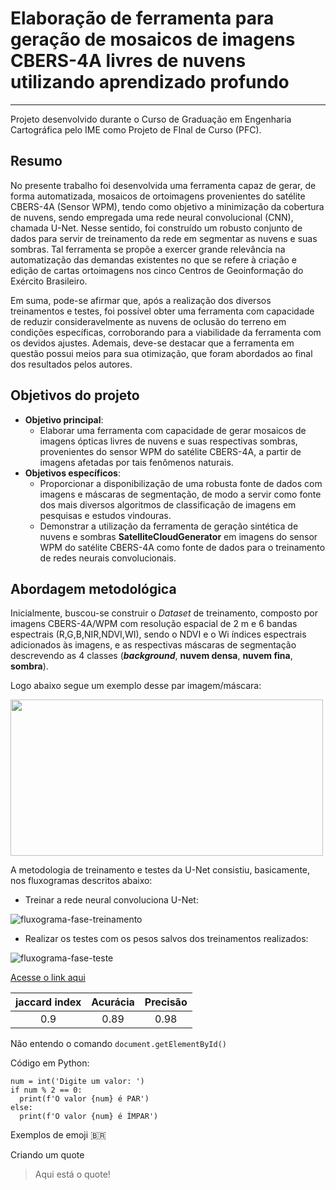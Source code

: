 # Elaboração de ferramenta para geração de mosaicos de imagens CBERS-4A livres de nuvens utilizando aprendizado profundo
***
Projeto desenvolvido durante o Curso de Graduação em Engenharia Cartográfica pelo IME como Projeto de FInal de Curso (PFC).

## Resumo
No presente trabalho foi desenvolvida uma ferramenta capaz de gerar, de forma automatizada, mosaicos de ortoimagens provenientes do satélite CBERS-4A (Sensor WPM), tendo como objetivo a minimização da cobertura de nuvens, sendo empregada uma rede neural convolucional (CNN), chamada U-Net. Nesse sentido, foi construído um robusto conjunto de dados para servir de treinamento da rede em segmentar as nuvens e suas sombras. Tal ferramenta se propõe a exercer grande relevância na automatização das demandas existentes no que se refere à criação e edição de cartas ortoimagens nos cinco Centros de Geoinformação do Exército Brasileiro. 

Em suma, pode-se afirmar que, após a realização dos diversos treinamentos e testes, foi possível obter uma ferramenta com capacidade de reduzir consideravelmente as nuvens de oclusão do terreno em condições específicas, corroborando para a viabilidade da ferramenta com os devidos ajustes. Ademais, deve-se destacar que a ferramenta em questão possui meios para sua otimização, que foram abordados ao final dos resultados pelos autores.

## Objetivos do projeto
* **Objetivo principal**:
   * Elaborar uma ferramenta com capacidade de gerar mosaicos de imagens ópticas livres de nuvens e suas respectivas sombras, provenientes do sensor WPM do satélite CBERS-4A, a partir de imagens afetadas por tais fenômenos naturais.
* **Objetivos específicos**:
   *  Proporcionar a disponibilização de uma robusta fonte de dados com imagens e máscaras de segmentação, de modo a servir como fonte dos mais diversos algoritmos de classificação de imagens em pesquisas e estudos vindouras.
   * Demonstrar a utilização da ferramenta de geração sintética de nuvens e sombras __SatelliteCloudGenerator__ em imagens do sensor WPM do satélite CBERS-4A como fonte de dados para o treinamento de redes neurais convolucionais.

## Abordagem metodológica

Inicialmente, buscou-se construir o *Dataset* de treinamento, composto por imagens CBERS-4A/WPM com resolução espacial de 2 m e 6 bandas espectrais (R,G,B,NIR,NDVI,WI), sendo o NDVI e o Wi índices espectrais adicionados às imagens, e as respectivas máscaras de segmentação descrevendo as 4 classes (**_background_**, **nuvem densa**, **nuvem fina**, **sombra**). 

Logo abaixo segue um exemplo desse par imagem/máscara:

<img src="https://github.com/user-attachments/assets/87524304-2cc1-4335-b243-1c28eae95445" width="500px" height="250px"/>

A metodologia de treinamento e testes da U-Net consistiu, basicamente, nos fluxogramas descritos abaixo:

* Treinar a rede neural convoluciona U-Net:

![fluxograma-fase-treinamento](https://github.com/user-attachments/assets/2d01f869-d2d8-4fcd-95ec-60823ae9c4bc)

* Realizar os testes com os pesos salvos dos treinamentos realizados:

![fluxograma-fase-teste](https://github.com/user-attachments/assets/21650c50-2f52-4123-ac61-6f505f0a00ea)


[Acesse o link aqui](https://www.youtube.com/)

jaccard index | Acurácia | Precisão
:---: | :---: | :---:
0.9 | 0.89 | 0.98

Não entendo o comando `document.getElementById()`

Código em Python:

```
num = int('Digite um valor: ')
if num % 2 == 0:
  print(f'O valor {num} é PAR')
else:
  print(f'O valor {num} é ÍMPAR')
```

Exemplos de emoji 🇧🇷

Criando um quote
> Aqui está o quote!
